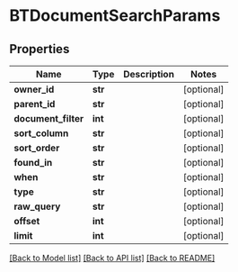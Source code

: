# BTDocumentSearchParams

## Properties
Name | Type | Description | Notes
------------ | ------------- | ------------- | -------------
**owner_id** | **str** |  | [optional] 
**parent_id** | **str** |  | [optional] 
**document_filter** | **int** |  | [optional] 
**sort_column** | **str** |  | [optional] 
**sort_order** | **str** |  | [optional] 
**found_in** | **str** |  | [optional] 
**when** | **str** |  | [optional] 
**type** | **str** |  | [optional] 
**raw_query** | **str** |  | [optional] 
**offset** | **int** |  | [optional] 
**limit** | **int** |  | [optional] 

[[Back to Model list]](../README.md#documentation-for-models) [[Back to API list]](../README.md#documentation-for-api-endpoints) [[Back to README]](../README.md)


